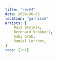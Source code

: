 ```yaml
---
title: "rec#4"
date: 2009-06-05
location: "garnison"
artists: [
    Maja Osojnik,
    Bernhard Schöberl,
    Gobi Drab,
    Daniel Lercher,
]
tags: [rec]
---
```

